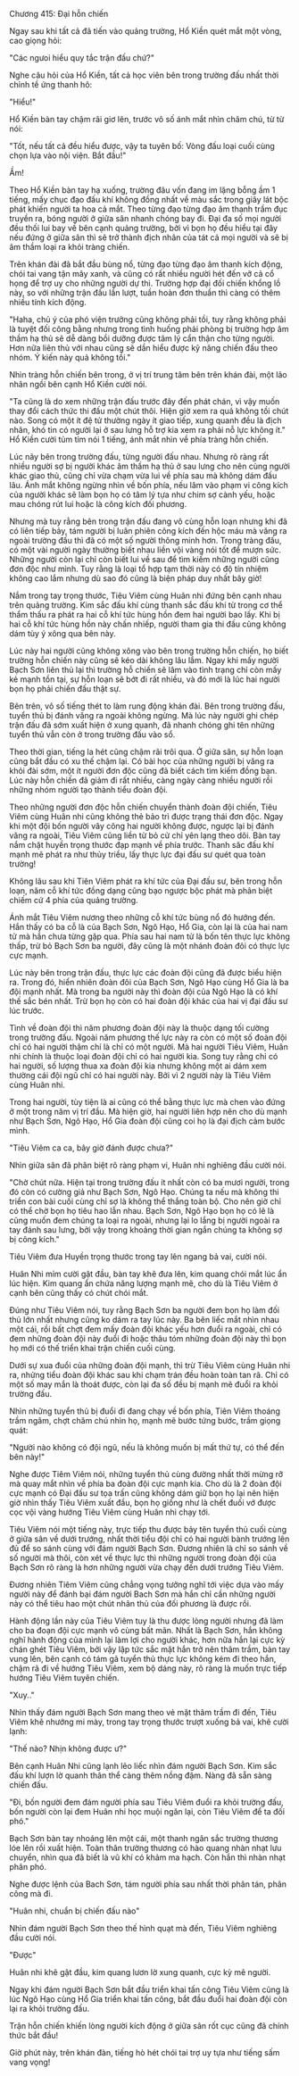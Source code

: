 




Chương 415: Đại hỗn chiến


Ngay sau khi tất cả đã tiến vào quảng trường, Hổ Kiền quét mắt một vòng, cao giọng hỏi:

"Các ngưoi hiểu quy tắc trận đấu chứ?"

Nghe câu hỏi của Hổ Kiền, tất cả học viên bên trong trường đấu nhất thời chỉnh tề ứng thanh hô:

"Hiểu!"

Hổ Kiền bàn tay chậm rãi giơ lên, trước vô số ánh mắt nhìn chăm chú, từ từ nói:

"Tốt, nếu tất cả đều hiểu được, vậy ta tuyên bố: Vòng đấu loại cuối cùng chọn lựa vào nội viện. Bắt đầu!"

Ầm!

Theo Hổ Kiền bàn tay hạ xuống, trường đâu vốn đang im lặng bỗng ầm 1 tiếng, mấy chục đạo đấu khí không đồng nhất về màu sắc trong giây lát bộc phát khiến người ta hoa cả mắt. Theo từng đạo từng đạo âm thanh trầm đục truyền ra, bóng người ở giữa sân nhanh chóng bay đi. Đại đa số mọi người đều thối lui bay về bên cạnh quảng trường, bởi vì bọn họ đều hiểu tại đây nếu đứng ở giữa sân thì sẽ trở thành địch nhân của tát cả mọi người và sẽ bị âm thầm loại ra khỏi tràng chiến.

Trên khán đài đã bắt đầu bùng nổ, từng đạo từng đạo âm thanh kích động, chói tai vang tận mây xanh, và cũng có rất nhiều người hét đến vỡ cả cổ họng để trợ uy cho những người dự thi. Trường hợp đại đối chiến khổng lồ này, so với những trận đầu lần lượt, tuần hoàn đơn thuần thì càng có thêm nhiều tính kích động.

"Haha, chủ ý của phó viện trưởng cũng không phải tồi, tuy rằng không phải là tuyệt đối công bằng nhưng trong tình huống phải phòng bị trường hợp âm thầm hạ thủ sẽ dễ dàng bồi dưỡng được tâm lý cẩn thận cho từng người. Hơn nữa liên thủ với nhau cũng sẽ dần hiểu được kỹ năng chiến đấu theo nhóm. Ý kiến này quả không tồi."

Nhìn tràng hỗn chiến bên trong, ở vị trí trung tâm bên trên khán đài, một lão nhân ngồi bên cạnh Hổ Kiền cười nói.

"Ta cũng là do xem những trận đấu trước đây đến phát chán, vì vậy muốn thay đổi cách thức thi đấu một chút thôi. Hiện giờ xem ra quả không tồi chút nào. Song có một ít đệ tử thường ngày ít giao tiếp, xung quanh đều là địch nhân, khó tin có người lại ở sau lưng hỗ trợ kia xem ra phải nỗ lực không ít." Hổ Kiền cười tủm tỉm nói 1 tiếng, ánh mắt nhìn về phía tràng hỗn chiến.

Lúc nãy bên trong trường đấu, từng người đấu nhau. Nhưng rõ ràng rất nhiều người sợ bị người khác âm thầm hạ thủ ở sau lưng cho nên cùng người khác giao thủ, cũng chỉ vừa chạm vừa lui về phía sau mà không dám đấu lâu. Ánh mắt không ngừng nhìn về bốn phía, nếu lâm vào phạm vi công kích của người khác sẽ làm bọn họ có tâm lý tựa như chim sợ cành yếu, hoặc mau chóng rút lui hoặc là công kích đối phương.

Nhưng mà tuy rằng bên trong trận đấu đang vô cùng hỗn loạn nhưng khi đã có liên tiếp bảy, tám người bị luân phiên công kích đến hộc máu mà văng ra ngoài trường đấu thì đã có một số người thông minh hơn. Trong tràng đấu, có một vài người ngày thường biết nhau liền vội vàng nói tốt để mượn sức. Những người còn lại chỉ còn biết lui về sau để tìm kiếm những người cũng đơn độc như mình. Tuy rằng là loại tổ hợp tạm thời này có độ tín nhiệm không cao lắm nhưng dù sao đó cũng là biện pháp duy nhất bây giờ!

Nắm trong tay trọng thước, Tiêu Viêm cùng Huân nhi đứng bên cạnh nhau trên quảng trường. Kim sắc đấu khí cùng thanh sắc đấu khí từ trong cơ thể thẩm thấu ra phát ra hai cỗ khí tức hùng hồn đem hai người bao lấy. Khi bị hai cỗ khí tức hùng hồn này chấn nhiếp, người tham gia thi đấu cũng không dám tùy ý xông qua bên này.

Lúc này hai người cũng không xông vào bên trong trường hỗn chiến, họ biết trường hỗn chiến này cũng sẽ kéo dài không lâu lắm. Ngay khi mấy người Bạch Sơn liên thủ lại thì trường hỗ chiến sẽ lâm vào tình trạng chỉ còn mấy kẻ mạnh tồn tại, sự hỗn loạn sẽ bớt đi rất nhiều, và đó mới là lúc hai người bọn họ phải chiến đấu thật sự.

Bên trên, vô số tiếng thét to làm rung động khán đài. Bên trong trường đấu, tuyển thủ bị đánh văng ra ngoài không ngừng. Mà lúc này người ghi chép trận đấu đã sớm xuất hiện ở xung quanh, đã nhanh chóng ghi tên những tuyển thủ vẫn còn ở trong trường đấu vào sổ.

Theo thời gian, tiếng la hét cũng chậm rãi trôi qua. Ở giữa sân, sự hỗn loạn cũng bắt đầu có xu thế chậm lại. Có bài học của những người bị văng ra khỏi đài sớm, một ít người đơn độc cũng đã biết cách tìm kiếm đồng bạn. Lúc này hỗn chiến đã giảm đi rất nhiều, càng ngày càng nhiều người rồi những nhóm người tạo thành tiểu đoàn đội.

Theo những người đơn độc hỗn chiến chuyển thành đoàn đội chiến, Tiêu Viêm cùng Huân nhi cũng không thẻ bảo trì được trạng thái đơn độc. Ngay khi một đội bốn người vây công hai người không được, ngược lại bị đánh văng ra ngoài, Tiêu Viêm cũng liền từ bỏ cử chỉ yên lạng theo dõi. Bàn tay nắm chặt huyền trọng thước đạp mạnh về phía trước. Thanh săc đấu khí mạnh mẽ phát ra như thủy triều, lấy thực lực đại đấu sư quét qua toàn trường!

Không lâu sau khi Tiên Viêm phát ra khí tức của Đại đấu sư, bên trong hỗn loạn, năm cỗ khí tức đồng dạng cũng bạo ngược bộc phát mà phân biệt chiếm cứ 4 phía của quảng trường.

Ánh mắt Tiêu Viêm nương theo những cỗ khí tức bùng nổ đó hướng đến. Hắn thấy có ba cỗ là của Bạch Sơn, Ngô Hạo, Hổ Gia, còn lại là của hai nam tử mà hắn chưa từng gặp qua. Phía sau hai nam tử là bốn tên thực lực không thấp, trừ bỏ Bạch Sơn ba người, đây cũng là một nhánh đoàn đôi có thực lực cực mạnh.

Lúc này bên trong trận đấu, thực lực các đoàn đội cũng đã được biểu hiện ra. Trong đó, hiển nhiên đoàn đôi của Bạch Sơn, Ngô Hạo cùng Hổ Gia là ba đội mạnh nhất. Mà trong ba người này thì đoàn đội của Ngô Hạo là có khí thế sắc bén nhất. Trừ bọn họ còn có hai đoàn đội khác của hai vị đại đấu sư lúc trước.

Tình về đoàn đội thì năm phương đoàn đội này là thuộc dạng tối cường trong trường đấu. Ngoài năm phương thế lực này ra còn có một số đoàn đội chỉ có hai người thậm chí là chỉ có một người. Mà hai người Tiêu Viêm, Huân nhi chính là thuộc loại đoàn đội chỉ có hai người kia. Song tuy rằng chỉ có hai người, số lượng thua xa đoàn đội kia nhưng không một ai dám xem thường cái đội ngũ chỉ có hai người này. Bởi vì 2 người này là Tiêu Viêm cùng Huân nhi.

Trong hai người, tùy tiện là ai cũng có thể bằng thực lực mà chen vào đứng ở một trong năm vị trí đầu. Mà hiện giờ, hai người liên hợp nên cho dù mạnh như Bạch Sơn, Ngô Hạo, Hổ Gia đoàn đội cũng coi họ là đại địch cảm bước mình.

"Tiêu Viêm ca ca, bây giờ đánh được chưa?"

Nhìn giữa sân đã phân biệt rõ ràng phạm vi, Huân nhi nghiêng đầu cười nói.

"Chờ chút nữa. Hiện tại trong trường đấu ít nhất còn có ba mươi người, trong đó còn có cường giả như Bạch Sơn, Ngô Hạo. Chúng ta nếu mà không thi triển con bài cuối cùng chỉ sợ là không thể thắng toàn bộ. Cho nên giờ chỉ có thể chờ bọn họ tiêu hao lẫn nhau. Bạch Sơn, Ngô Hạo bọn họ có lẽ là cũng muốn đem chúng ta loại ra ngoài, nhưng lại lo lắng bị người ngoài ra tay đánh sau lưng, bởi vậy trong khoảng thời gian ngắn chúng ta không sợ bị công kích."

Tiêu Viêm đưa Huyền trọng thước trong tay lên ngang bả vai, cười nói.

Huân Nhi mỉm cười gật đầu, bàn tay khẽ đưa lên, kim quang chói mắt lúc ẩn lúc hiện. Kim quang ẩn chứa năng lượng mạnh mẽ, cho dù là Tiêu Viêm ở cạnh bên cũng thấy có chút chói mắt.

Đúng như Tiêu Viêm nói, tuy rằng Bạch Sơn ba người đem bọn họ làm đối thủ lớn nhất nhưng cũng ko dám ra tay lúc này. Ba bên liếc mắt nhìn nhau một cái, rồi bất chợt đem mấy đoàn đội khác yếu hơn đuổi ra ngoài, chỉ có đem những đoàn đội này đuổi đi hoặc thâu tóm những đoàn đội này thì bọn họ mới có thế triển khai trận chiến cuối cùng.

Dưới sự xua đuổi của những đoàn đội mạnh, thì trừ Tiêu Viêm cùng Huân nhi ra, nhửng tiểu đoàn đội khác sau khi chạm trán đều hoàn toàn tan rã. Chỉ có một số may mắn là thoát được, còn lại đa số đều bị mạnh mẽ đuổi ra khỏi trường đấu.

Nhìn những tuyển thủ bị đuổi đi đang chạy về bốn phía, Tiên Viêm thoáng trầm ngâm, chợt chăm chú nhìn họ, mạnh mẽ bước tứng bước, trầm giọng quát:

"Người nào không có đội ngũ, nếu là không muốn bị mất thứ tự, có thể đến bên này!"

Nghe được Tiêm Viêm nói, những tuyển thủ cùng đường nhất thời mừng rỡ mà quay mắt nhìn về phía ba đoàn đội cực mạnh kia. Cho dù là 2 đoàn đội cực mạnh có Đại đấu sư tọa trấn cũng không dám giữ bọn họ lại nên hiện giờ nhìn thấy Tiêu Viêm xuất đầu, bọn họ giống như là chết đuối vớ được cọc vội vàng hướng Tiêu Viêm cùng Huân nhi chạy tới.

Tiêu Viêm nói một tiếng này, trực tiếp thu được bảy tên tuyển thủ cuối cùng ở giữa sân về dưới trướng, nhất thời tiểu đội chỉ có hai người bành trướng lên đủ để so sánh cùng với đám người Bạch Sơn. Đương nhiên là chỉ so sánh về số người mà thôi, còn xét về thực lực thì những người trong đoàn đội của Bạch Sơn rõ ràng là hơn những người vừa chạy đến dưới trướng Tiêu Viêm.

Đương nhiên Tiêm Viêm cũng chẳng vọng tưởng nghĩ tới việc dựa vào mấy người này để đánh bại đám người Bach Sơn mà hắn chỉ cần những người này có thể tiêu hao một chút nhân thủ của đối phương là được rồi.

Hành động lần này của Tiêu Viêm tuy là thu được lòng người nhưng đã làm cho ba đoạn đội cực mạnh vô cùng bất mãn. Nhất là Bạch Sơn, hắn không nghĩ hành động của mình lại làm lợi cho người khác, hơn nữa hắn lại cực kỳ chán ghét Tiêu Viêm, bởi vậy lập tức sắc mặt hắn trở nên thâm trầm, bàn tay vung lên, bên cạnh có tám gã tuyển thủ thực lực không kém đi theo hắn, chậm rã đi về hướng Tiêu Viêm, xem bộ dáng này, rõ ràng là muốn trực tiếp hướng Tiêu Viêm tuyên chiến.

"Xuy.."

Nhìn thấy đám người Bạch Sơn mang theo vẻ mặt thâm trầm đi đến, Tiêu Viêm khẽ nhướng mi mày, trong tay trọng thước trượt xuống bả vai, khẽ cười lạnh:

"Thế nào? Nhịn không được ư?"

Bên cạnh Huân Nhi cũng lạnh lẽo liếc nhìn đám người Bạch Sơn. Kim sắc đấu khí lượn lờ quanh thân thể càng thêm nồng đậm. Nàng đã sẵn sàng chiến đấu.

"Đi, bốn người đem đám người phía sau Tiêu Viêm đuổi ra khỏi trường đấu, bốn người còn lại đem Huân nhi học muội ngăn lại, còn Tiêu Viêm để ta đối phó."

Bạch Sơn bàn tay nhoáng lên một cái, một thanh ngân sắc trường thương lóe lên rồi xuất hiện. Toàn thân trường thương có hào quang nhàn nhạt lưu chuyển, nhìn qua đã biết là vũ khí có khảm ma hạch. Còn hắn thì nhàn nhạt phân phó.

Nghe được lệnh của Bach Sơn, tám người phía sau nhất thời phân tán, phân công mà đi.

"Huân nhi, chuẩn bị chiến đấu nào"

Nhìn đám người Bạch Sơn theo thế hình quạt mà đến, Tiêu Viêm nghiêng đầu cười nói.

"Được"

Huân nhi khẽ gật đầu, kim quang lươn lờ xung quanh, cực kỳ mê người.

Ngay khi đám người Bạch Sơn bắt đầu triển khai tấn công Tiêu Viêm cũng là lúc Ngô Hạo cùng Hổ Gia triển khai tấn công, bắt đầu đuổi hai đoàn đội còn lại ra khỏi trường đấu.

Trận hỗn chiến khiến lòng người kích động ở giữa sân rốt cục cũng đã chính thức bắt đầu!

Giờ phút này, trên khán đàn, tiếng hò hét chói tai trợ uy tựa như tiếng sấm vang vọng!




